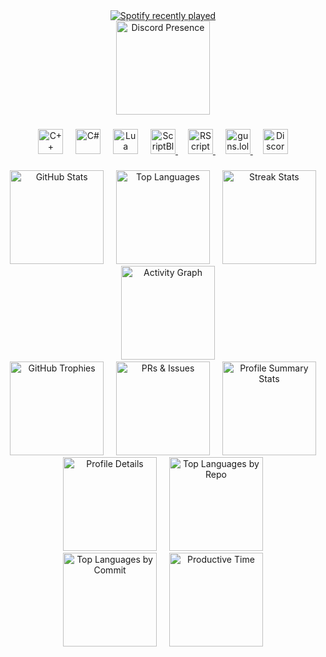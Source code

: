 <div align="center">
  <a href="https://open.spotify.com/user/316a6txgaro3ethw6pochw3uripy">
    <img src="https://spotify-recently-played-readme.vercel.app/api?user=316a6txgaro3ethw6pochw3uripy&count=3&unique=true" alt="Spotify recently played"  />
  </a>
</div>

<div align="center">
  <a href="https://discord.com/users/641335879381680129">
    <img
      src="https://lanyard.cnrad.dev/api/641335879381680129?theme=dark&animated=true"
      height="150"
      alt="Discord Presence"
    />
  </a>
</div>

###

<div align="center">
  <img src="https://cdn.jsdelivr.net/gh/devicons/devicon/icons/cplusplus/cplusplus-plain.svg" height="40" alt="C++" />
  <img width="12" />
  <img src="https://cdn.jsdelivr.net/gh/devicons/devicon/icons/csharp/csharp-plain.svg" height="40" alt="C#" />
  <img width="12" />
  <img src="https://cdn.jsdelivr.net/gh/devicons/devicon/icons/lua/lua-original.svg" height="40" alt="Lua" />
  <img width="12" />
  <a href="https://scriptblox.com/u/Aervanix">
    <img src="https://r2.guns.lol/7e671c9b-1689-4d72-a5e5-b972f7d7fb09.png" height="40" alt="ScriptBlox" />
  </a>
  <img width="12" />
  <a href="https://rscripts.net/@ltseverydayyou">
    <img src="https://r2.guns.lol/b9234319-f7c7-4b19-840e-600a2044d401.png" height="40" alt="RScripts" />
  </a>
  <img width="12" />
  <a href="https://guns.lol/ltseverydayyou">
    <img src="https://assets.guns.lol/guns_logo_no_background_cropped.png" height="40" alt="guns.lol" />
  </a>
  <img width="12" />
  <a href="https://discord.gg/zzjYhtMGFD">
    <img src="https://cdn.simpleicons.org/discord" height="40" alt="Discord" />
  </a>
</div>

###

<div align="center">
  <img
    src="https://github-readme-stats.vercel.app/api?username=ltseverydayyou&hide_title=false&hide_rank=false&show_icons=true&include_all_commits=true&count_private=true&disable_animations=false&theme=dark&locale=en&hide_border=false"
    height="150"
    alt="GitHub Stats"
  />
  <img width="12" />
  <img
    src="https://github-readme-stats.vercel.app/api/top-langs?username=ltseverydayyou&locale=en&hide_title=false&layout=compact&card_width=320&langs_count=5&theme=dark&hide_border=false"
    height="150"
    alt="Top Languages"
  />
  <img width="12" />
  <img
    src="https://streak-stats.demolab.com?user=ltseverydayyou&locale=en&mode=weekly&theme=dark&hide_border=false&border_radius=5"
    height="150"
    alt="Streak Stats"
  />
  <img width="12" />
  <img
    src="https://github-readme-activity-graph.vercel.app/graph?username=ltseverydayyou&radius=16&theme=chartreuse-dark&area=true"
    height="150"
    alt="Activity Graph"
  />
</div>

<div align="center">
  <img
    src="https://github-readme-stats.vercel.app/api?username=ltseverydayyou&show_icons=true&theme=dark&include_all_commits=true&count_private=true&custom_title=🏆%20GitHub%20Trophies&export=trophy"
    height="150"
    alt="GitHub Trophies"
  />
  <img width="12" />
  <img
    src="https://github-readme-stats.vercel.app/api?username=ltseverydayyou&show_icons=true&theme=dark&hide_border=false&count_private=true&include_all_commits=true&custom_title=🛠️%20PRs%20%26%20Issues&metrics=issues,prs,pr_reviews"
    height="150"
    alt="PRs & Issues"
  />
  <img width="12" />
  <img
    src="https://github-profile-summary-cards.vercel.app/api/cards/stats?username=ltseverydayyou&theme=dark"
    height="150"
    alt="Profile Summary Stats"
  />
  <img width="12" />
  <img
    src="https://github-profile-summary-cards.vercel.app/api/cards/profile-details?username=ltseverydayyou&theme=dark"
    height="150"
    alt="Profile Details"
  />
  <img width="12" />
  <img
    src="https://github-profile-summary-cards.vercel.app/api/cards/repos-per-language?username=ltseverydayyou&theme=dark"
    height="150"
    alt="Top Languages by Repo"
  />
  <img width="12" />
  <img
    src="https://github-profile-summary-cards.vercel.app/api/cards/most-commit-language?username=ltseverydayyou&theme=dark"
    height="150"
    alt="Top Languages by Commit"
  />
  <img width="12" />
  <img
    src="https://github-profile-summary-cards.vercel.app/api/cards/productive-time?username=ltseverydayyou&theme=dark&utcOffset=3"
    height="150"
    alt="Productive Time"
  />
</div>
